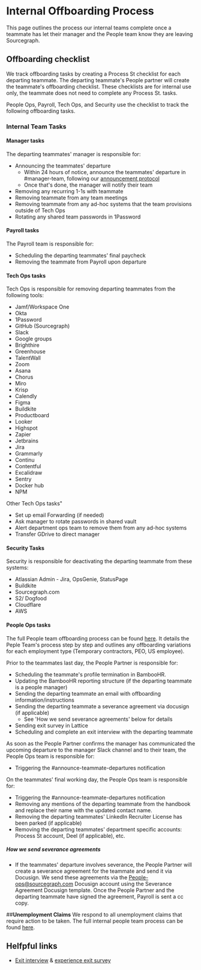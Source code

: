 # Internal Offboarding Process

This page outlines the process our internal teams complete once a teammate has let their manager and the People team know they are leaving Sourcegraph.

## Offboarding checklist

We track offboarding tasks by creating a Process St checklist for each departing teammate. The departing teammate's People partner will create the teammate's offboarding checklist. These checklists are for internal use only, the teammate does not need to complete any Process St. tasks.

People Ops, Payroll, Tech Ops, and Security use the checklist to track the following offboarding tasks.

### Internal Team Tasks

#### Manager tasks

The departing teammates' manager is responsible for:

- Announcing the teammates' departure
  - Within 24 hours of notice, announce the teammates' departure in #manager-team, following our [announcement protocol](../../../../company-info-and-process/communication/announcements.md#departures)
  - Once that's done, the manager will notify their team
- Removing any recurring 1-1s with teammate
- Removing teammate from any team meetings
- Removing teammate from any ad-hoc systems that the team provisions outside of Tech Ops
- Rotating any shared team passwords in 1Password

#### Payroll tasks

The Payroll team is responsible for:

- Scheduling the departing teammates' final paycheck
- Removing the teammate from Payroll upon departure

#### Tech Ops tasks

Tech Ops is responsible for removing departing teammates from the following tools:

- Jamf/Workspace One
- Okta
- 1Password
- GitHub (Sourcegraph)
- Slack
- Google groups
- Brighthire
- Greenhouse
- TalentWall
- Zoom
- Asana
- Chorus
- Miro
- Krisp
- Calendly
- Figma
- Buildkite
- Productboard
- Looker
- Highspot
- Zapier
- Jetbrains
- Jira
- Grammarly
- Continu
- Contentful
- Excalidraw
- Sentry
- Docker hub
- NPM

Other Tech Ops tasks"

- Set up email Forwarding (if needed)
- Ask manager to rotate passwords in shared vault
- Alert department ops team to remove them from any ad-hoc systems
- Transfer GDrive to direct manager

#### Security Tasks

Security is responsible for deactivating the departing teammate from these systems:

- Atlassian Admin - Jira, OpsGenie, StatusPage
- Buildkite
- Sourcegraph.com
- S2/ Dogfood
- Cloudflare
- AWS

#### People Ops tasks

The full People team offboarding process can be found [here](https://docs.google.com/document/d/13dkDp2P-f1GGotxONdObB918TybxYFDK4t6N0avcpPo/edit#). It details the Peple Team's process step by step and outlines any offboarding variations for each employment type (Temporary contractors, PEO, US employee).

Prior to the teammates last day, the People Partner is responsible for:

- Scheduling the teammate's profile termination in BambooHR.
- Updating the BambooHR reporting structure (if the departing teammate is a people manager)
- Sending the departing teammate an email with offboarding information/instructions
- Sending the departing teammate a severance agreement via docusign (if applicable)
  - See 'How we send severance agreements' below for details
- Sending exit survey in Lattice
- Scheduling and complete an exit interview with the departing teammate

As soon as the People Partner confirms the manager has communicated the upcoming departure to the manager Slack channel and to their team, the People Ops team is responsible for:

- Triggering the #announce-teammate-departures notification

On the teammates' final working day, the People Ops team is responsible for:

- Triggering the #announce-teammate-departures notification
- Removing any mentions of the departing teammate from the handbook and replace their name with the updated contact name.
- Removing the departing teammates' LinkedIn Recruiter License has been parked (if applicable)
- Removing the departing teammates' department specific accounts: Process St account, Deel (if applicable), etc.

##### How we send severance agreements

- If the teammates' departure involves severance, the People Partner will create a severance agreement for the teammate and send it via Docusign.
  We send these agreements via the People-ops@sourcegraph.com Docusign account using the Severance Agreement Docusign template. Once the People Partner and the departing teammate have signed the agreement, Payroll is sent a cc copy.

##**Unemployment Claims**
We respond to all unemployment claims that require action to be taken. The full internal people team process can be found [here](https://docs.google.com/document/d/1d1lfumDP0RKFxchc7kvMPMhyN4984d2KFYVSZIXzlEY/edit?usp=sharing). 

## Helfpful links

- [Exit interview](../process/leaving.md#exit-interviews) & [experience exit survey](../process/teammate-sentiment/exit-survey.md)

